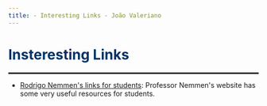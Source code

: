 ```yaml
---
title: - Interesting Links - João Valeriano
---
```


<h1 style="color: #003366">Insteresting Links</h1>

<hr style="border: 1px solid">

* [Rodrigo Nemmen's links for students](https://rodrigonemmen.com/links/links-for-students/):
Professor Nemmen's website has some very useful resources for students.